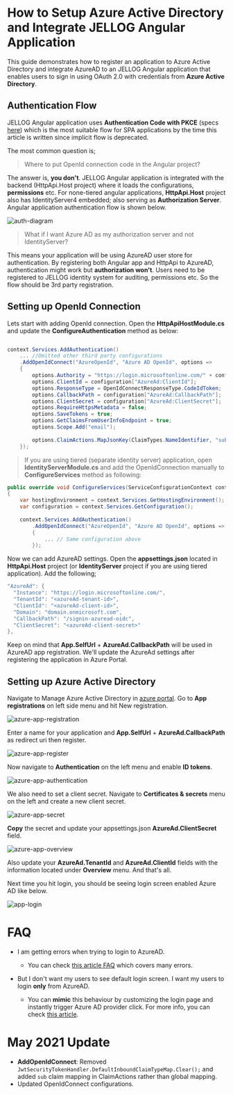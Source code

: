 # How to Setup Azure Active Directory and Integrate JELLOG Angular Application

This guide demonstrates how to register an application to Azure Active Directory and integrate AzureAD to an JELLOG Angular application that enables users to sign in using OAuth 2.0 with credentials from **Azure Active Directory**. 

## Authentication Flow

JELLOG Angular application uses **Authentication Code with PKCE** (specs [here](https://tools.ietf.org/html/rfc7636)) which is the most suitable flow for SPA applications by the time this article is written since implicit flow is deprecated. 

The most common question is; 

> Where to put OpenId connection code in the Angular project?

The answer is, **you don't**. JELLOG Angular application is integrated with the backend (HttpApi.Host project) where it loads the configurations, **permissions** etc. For none-tiered angular applications, **HttpApi.Host** project also has IdentityServer4 embedded; also serving as **Authorization Server**. Angular application authentication flow is shown below.

![auth-diagram](auth-diagram.jpeg)

> What if I want Azure AD as my authorization server and not IdentityServer?

This means your application will be using AzureAD user store for authentication. By registering both Angular app and HttpApi to AzureAD, authentication might work but **authorization won't**. Users need to be registered to JELLOG identity system for auditing, permissions etc. So the flow should be 3rd party registration.

## Setting up OpenId Connection

Lets start with adding OpenId connection. Open the **HttpApiHostModule.cs** and update the **ConfigureAuthentication** method as below:

```csharp

context.Services.AddAuthentication()
    ... //Omitted other third party configurations
    .AddOpenIdConnect("AzureOpenId", "Azure AD OpenId", options =>
    {
        options.Authority = "https://login.microsoftonline.com/" + configuration["AzureAd:TenantId"] + "/v2.0/";
        options.ClientId = configuration["AzureAd:ClientId"];
        options.ResponseType = OpenIdConnectResponseType.CodeIdToken;
        options.CallbackPath = configuration["AzureAd:CallbackPath"];
        options.ClientSecret = configuration["AzureAd:ClientSecret"];
        options.RequireHttpsMetadata = false;
        options.SaveTokens = true;
        options.GetClaimsFromUserInfoEndpoint = true;
        options.Scope.Add("email");
        
        options.ClaimActions.MapJsonKey(ClaimTypes.NameIdentifier, "sub");
    });
```

> If you are using tiered (separate identity server) application, open **IdentityServerModule.cs** and add the OpenIdConnection manually to **ConfigureServices** method as following:

```csharp
public override void ConfigureServices(ServiceConfigurationContext context)
{
    var hostingEnvironment = context.Services.GetHostingEnvironment();
    var configuration = context.Services.GetConfiguration();
        
    context.Services.AddAuthentication()
        .AddOpenIdConnect("AzureOpenId", "Azure AD OpenId", options =>
        {
            ... // Same configuration above
        });
```

Now we can add AzureAD settings. Open the **appsettings.json** located in **HttpApi.Host** project (or **IdentityServer** project if you are using tiered application). Add the following;

```csharp
"AzureAd": {
  "Instance": "https://login.microsoftonline.com/",
  "TenantId": "<azureAd-tenant-id>",
  "ClientId": "<azureAd-client-id>",
  "Domain": "domain.onmicrosoft.com",
  "CallbackPath": "/signin-azuread-oidc",
  "ClientSecret": "<azureAd-client-secret>"
},
```

Keep on mind that **App.SelfUrl** + **AzureAd.CallbackPath** will be used in AzureAD app registration. We'll update the AzureAd settings after registering the application in Azure Portal.

## Setting up Azure Active Directory

Navigate to Manage Azure Active Directory in [azure portal](https://portal.azure.com/). Go to **App registrations** on left side menu and hit New registration.

![azure-app-registration](azure-app-registration.jpg)

Enter a name for your application and **App.SelfUrl** + **AzureAd.CallbackPath** as redirect uri then register.

![azure-app-register](azure-app-register.JPG)

Now navigate to **Authentication** on the left menu and enable **ID tokens**.

![azure-app-authentication](azure-app-authentication.jpg)

We also need to set a client secret. Navigate to **Certificates & secrets** menu on the left and create a new client secret.

![azure-app-secret](azure-app-secret.jpg)

**Copy** the secret and update your appsettings.json **AzureAd.ClientSecret** field.

![azure-app-overview](azure-app-overview.jpg)

Also update your **AzureAd.TenantId** and **AzureAd.ClientId** fields with the information located under **Overview** menu. And that's all. 

Next time you hit login, you should be seeing login screen enabled Azure AD like below.

![app-login](app-login.JPG)

# FAQ

* I am getting errors when trying to login to AzureAD.
  * You can check [this article FAQ](https://community.jellog.io/articles/how-to-use-the-azure-active-directory-authentication-for-mvc-razor-page-applications-4603b9cf) which covers many errors.


* But I don't want my users to see default login screen. I want my users to login **only** from AzureAD.
  * You can **mimic** this behaviour by customizing the login page and instantly trigger Azure AD provider click. For more info, you can check [this article](https://community.jellog.io/articles/how-to-customize-the-login-page-for-mvc-razor-page-applications-9a40f3cd).

# May 2021 Update

- **AddOpenIdConnect**: Removed `JwtSecurityTokenHandler.DefaultInboundClaimTypeMap.Clear();` and added `sub`  claim mapping in ClaimActions rather than global mapping.
- Updated OpenIdConnect configurations.
